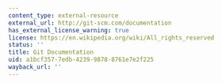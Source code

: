 ```yaml
---
content_type: external-resource
external_url: http://git-scm.com/documentation
has_external_license_warning: true
license: https://en.wikipedia.org/wiki/All_rights_reserved
status: ''
title: Git Documentation
uid: a1bcf357-7edb-4239-9878-8761e7e2f225
wayback_url: ''
---
```

